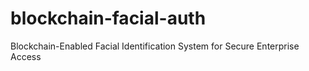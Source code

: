 # blockchain-facial-auth
Blockchain-Enabled Facial Identification System for Secure Enterprise Access
